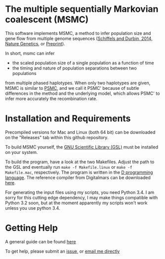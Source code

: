 # The multiple sequentially Markovian coalescent (MSMC)

This software implements MSMC, a method to infer population size and gene flow from multiple genome sequences ([Schiffels and Durbin, 2014, Nature Genetics](http://www.nature.com/ng/journal/vaop/ncurrent/full/ng.3015.html), or [Preprint](http://biorxiv.org/content/early/2014/05/21/005348)).

In short, msmc can infer

* the scaled population size of a single population as a function of time
* the timing and nature of population separations between two populations

from multiple phased haplotypes. When only two haplotypes are given, MSMC is similar to [PSMC](http://github.com/lh3/psmc), and we call it PSMC' because of subtle differences in the method and the underlying model, which allows PSMC' to infer more accurately the recombination rate.

# Installation and Requirements

Precompiled versions for Mac and Linux (both 64 bit) can be downloaded on the "Releases" tab within this github repository.

To build MSMC yourself, the [GNU Scientific Library (GSL)](http://www.gnu.org/software/gsl/) must be installed on your system.

To build the program, have a look at the two Makefiles. Adjust the path to the GSL and eventually run `make -f Makefile.linux` or `make -f Makefile.mac`, respectively. The program is written in the [D programming language](http://dlang.org). The reference compiler from Digitalmars can be downloaded [here](http://dlang.org/download.html).

For generating the input files using my scripts, you need Python 3.4. I am sorry for this cutting edge dependency, I may make things compatible with Python 3.2 soon, but at the moment apparently my scripts won't work unless you use python 3.4.

# Getting Help

A general guide can be found [here](https://github.com/stschiff/msmc/blob/master/guide.md)

To get help, please submit an [issue](https://github.com/stschiff/msmc/issues), or [email me directly](https://www.eva.mpg.de/archaeogenetics/staff/stephan-schiffels/)
